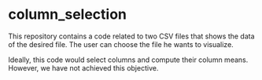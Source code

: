 # column_selection
This repository contains a code related to two CSV files that shows the data of the desired file.
The user can choose the file he wants to visualize.

Ideally, this code would select columns and compute their column means. However, we have not achieved this objective.
